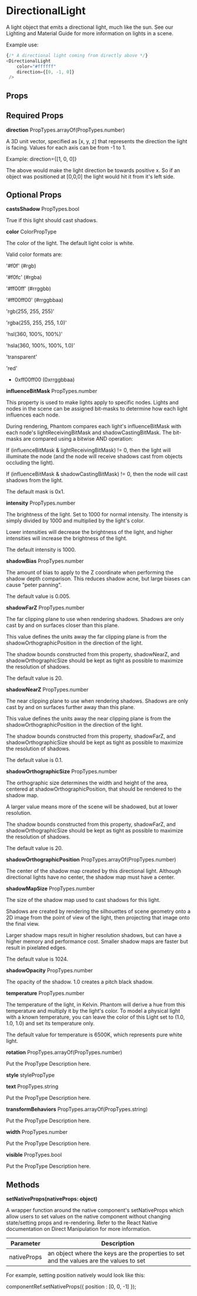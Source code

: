 # DirectionalLight

A light object that emits a directional light, much like the sun. See our Lighting and Material Guide for more information on lights in a scene.

Example use:

```JavaScript
{/* A directional light coming from directly above */}
<DirectionalLight
    color="#ffffff"
    direction={[0, -1, 0]}
 />
```

## Props

## Required Props

**direction**	PropTypes.arrayOf(PropTypes.number)

A 3D unit vector, specified as [x, y, z] that represents the direction the light is facing. Values for each axis can be from -1 to 1.

Example:
direction={[1, 0, 0]}

The above would make the light direction be towards positive x. So if an object was positioned at [0,0,0] the light would hit it from it's left side.

## Optional Props

**castsShadow**	PropTypes.bool

True if this light should cast shadows.

**color**	ColorPropType

The color of the light. The default light color is white.

Valid color formats are:

'#f0f' (#rgb)

'#f0fc' (#rgba)

'#ff00ff' (#rrggbb)

'#ff00ff00' (#rrggbbaa)

'rgb(255, 255, 255)'

'rgba(255, 255, 255, 1.0)'

'hsl(360, 100%, 100%)'

'hsla(360, 100%, 100%, 1.0)'

'transparent'

'red'

* 0xff00ff00 (0xrrggbbaa)

**influenceBitMask**	PropTypes.number

This property is used to make lights apply to specific nodes. Lights and nodes in the scene can be assigned bit-masks to determine how each light influences each node.

During rendering, Phantom compares each light's influenceBitMask with each node's lightReceivingBitMask and shadowCastingBitMask. The bit-masks are compared using a bitwise AND operation:

If (influenceBitMask & lightReceivingBitMask) != 0, then the light will illuminate the node (and the node will receive shadows cast from objects occluding the light).

If (influenceBitMask & shadowCastingBitMask) != 0, then the node will cast shadows from the light.

The default mask is 0x1.

**intensity**	PropTypes.number

The brightness of the light. Set to 1000 for normal intensity. The intensity is simply divided by 1000 and multiplied by the light's color.

Lower intensities will decrease the brightness of the light, and higher intensities will increase the brightness of the light.

The default intensity is 1000.

**shadowBias**	PropTypes.number

The amount of bias to apply to the Z coordinate when performing the shadow depth comparison. This reduces shadow acne, but large biases can cause "peter panning".

The default value is 0.005.

**shadowFarZ**	PropTypes.number

The far clipping plane to use when rendering shadows. Shadows are only cast by and on surfaces closer than this plane.

This value defines the units away the far clipping plane is from the shadowOrthographicPosition in the direction of the light.

The shadow bounds constructed from this property, shadowNearZ, and shadowOrthographicSize should be kept as tight as possible to maximize the resolution of shadows.

The default value is 20.

**shadowNearZ**	PropTypes.number

The near clipping plane to use when rendering shadows. Shadows are only cast by and on surfaces further away than this plane.

This value defines the units away the near clipping plane is from the shadowOrthographicPosition in the direction of the light.

The shadow bounds constructed from this property, shadowFarZ, and shadowOrthographicSize should be kept as tight as possible to maximize the resolution of shadows.

The default value is 0.1.

**shadowOrthographicSize**	PropTypes.number

The orthographic size determines the width and height of the area, centered at shadowOrthographicPosition, that should be rendered to the shadow map.

A larger value means more of the scene will be shadowed, but at lower resolution.

The shadow bounds constructed from this property, shadowFarZ, and shadowOrthographicSize should be kept as tight as possible to maximize the resolution of shadows.

The default value is 20.

**shadowOrthographicPosition**	PropTypes.arrayOf(PropTypes.number)

The center of the shadow map created by this directional light. Although directional lights have no center, the shadow map must have a center.

**shadowMapSize**	PropTypes.number

The size of the shadow map used to cast shadows for this light.

Shadows are created by rendering the silhouettes of scene geometry onto a 2D image from the point of view of the light, then projecting that image onto the final view.

Larger shadow maps result in higher resolution shadows, but can have a higher memory and performance cost. Smaller shadow maps are faster but result in pixelated edges.

The default value is 1024.

**shadowOpacity**	PropTypes.number

The opacity of the shadow. 1.0 creates a pitch black shadow.

**temperature**	PropTypes.number

The temperature of the light, in Kelvin. Phantom will derive a hue from this temperature and multiply it by the light's color. To model a physical light with a known temperature, you can leave the color of this Light set to (1.0, 1.0, 1.0) and set its temperature only.

The default value for temperature is 6500K, which represents pure white light.

**rotation**	PropTypes.arrayOf(PropTypes.number)

Put the PropType Description here.

**style**	stylePropType

**text**	PropTypes.string

Put the PropType Description here.

**transformBehaviors**	PropTypes.arrayOf(PropTypes.string)

Put the PropType Description here.

**width**	PropTypes.number

Put the PropType Description here.

**visible**	PropTypes.bool

Put the PropType Description here.

## Methods

**setNativeProps(nativeProps: object)**

A wrapper function around the native component's setNativeProps which allow users to set values on the native component without changing state/setting props and re-rendering. Refer to the React Native documentation on Direct Manipulation for more information.

|Parameter|Description|
|---|---|
|nativeProps | an object where the keys are the properties to set and the values are the values to set |

For example, setting position natively would look like this:

componentRef.setNativeProps({ position : [0, 0, -1] });